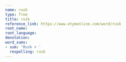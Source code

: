 ```yaml
---
name: rusk
type: free
title: rusk
reference_link: https://www.etymonline.com/word/rusk
root_name: 
root_language: 
denotation: 
word_sums:
- sum: 'Rusk + '
  respelling: rusk
---
```

